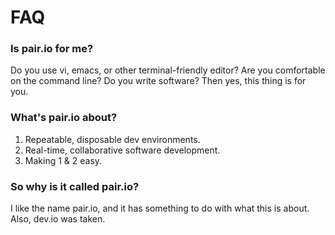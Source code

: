 # FAQ

### Is pair.io for me?

Do you use vi, emacs, or other terminal-friendly editor?  Are you
comfortable on the command line? Do you write software? Then yes, this
thing is for you.

### What's pair.io about?

1. Repeatable, disposable dev environments.
2. Real-time, collaborative software development.
3. Making 1 & 2 easy.


### So why is it called pair.io?

I like the name pair.io, and it has something to do with what this is
about.  Also, dev.io was taken.





